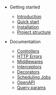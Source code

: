 - Getting started
  - [Introduction](pages/getting-started/introduction.md)
  - [Quick start](pages/getting-started/quick-start.md)
  - [Installation](pages/getting-started/installation.md)
  - [Project structure](pages/getting-started/project-structure.md)
  
- Documentation
  - [Controllers](pages/documentation/controllers.md)
  - [HTTP Errors](pages/documentation/http-errors.md)
  - [Middlewares](pages/documentation/middlewares.md)
  - [Interceptors](pages/documentation/interceptors.md)
  - [Decorators](pages/documentation/decorators.md)
  - [Scheduling Jobs](pages/documentation/scheduling-jobs.md)
  - [OpenAPI](pages/documentation/openapi.md)
  - [Query params](pages/documentation/query-params.md)